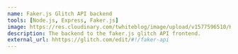 ```yaml
---
name: Faker.js Glitch API backend
tools: [Node.js, Express, Faker.js]
image: https://res.cloudinary.com/twhiteblog/image/upload/v1577596510/KiinQ_fprbee.png
description: The backend to the faker.js glitch API frontend.
external_url: hhttps://glitch.com/edit/#!/faker-api
---
```

